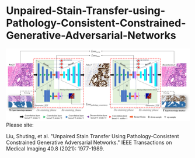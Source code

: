 # Unpaired-Stain-Transfer-using-Pathology-Consistent-Constrained-Generative-Adversarial-Networks

![image](./img/a.png)
Please site:

Liu, Shuting, et al. "Unpaired Stain Transfer Using Pathology-Consistent Constrained Generative Adversarial Networks." IEEE Transactions on Medical Imaging 40.8 (2021): 1977-1989.
